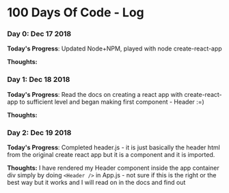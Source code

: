 # 100 Days Of Code - Log

### Day 0: Dec 17 2018

**Today's Progress**: Updated Node+NPM, played with node create-react-app

**Thoughts:** 


### Day 1: Dec 18 2018

**Today's Progress**: Read the docs on creating a react app with create-react-app to sufficient level and began making first component - Header :=)

**Thoughts:** 

### Day 2: Dec 19 2018

**Today's Progress**: Completed header.js - it is just basically the header html from the original create react app but it is a component and it is imported. 

**Thoughts:** I have rendered my Header component inside the app container div simply by doing ```<Header />``` in App.js - not sure if this is the right or the best way but it works and I will read on in the docs and find out